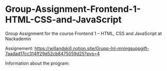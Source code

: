 # Group-Assignment-Frontend-1-HTML-CSS-and-JavaScript
Group Assignment for the course Frontend 1 – HTML, CSS and JavaScript at Nackademin

Assignement: https://willandskill.notion.site/Grupp-Inl-mningsuppgift-7aadad17cc314ff29d52cb8475059d25?pvs=4

Information about the program: 
